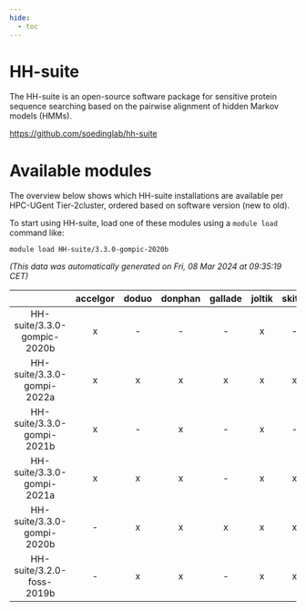 ```yaml
---
hide:
  - toc
---
```


HH-suite
========


The HH-suite is an open-source software package for sensitive protein sequence searching based on the pairwise alignment of hidden Markov models (HMMs).

https://github.com/soedinglab/hh-suite
# Available modules


The overview below shows which HH-suite installations are available per HPC-UGent Tier-2cluster, ordered based on software version (new to old).

To start using HH-suite, load one of these modules using a `module load` command like:

```shell
module load HH-suite/3.3.0-gompic-2020b
```

*(This data was automatically generated on Fri, 08 Mar 2024 at 09:35:19 CET)*  

| |accelgor|doduo|donphan|gallade|joltik|skitty|
| :---: | :---: | :---: | :---: | :---: | :---: | :---: |
|HH-suite/3.3.0-gompic-2020b|x|-|-|-|x|-|
|HH-suite/3.3.0-gompi-2022a|x|x|x|x|x|x|
|HH-suite/3.3.0-gompi-2021b|x|-|x|-|x|-|
|HH-suite/3.3.0-gompi-2021a|x|x|x|-|x|x|
|HH-suite/3.3.0-gompi-2020b|-|x|x|x|x|x|
|HH-suite/3.2.0-foss-2019b|-|x|x|-|x|x|
